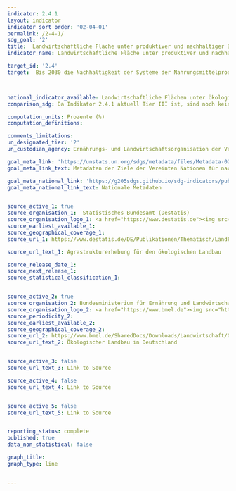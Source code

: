 ```yaml
---
indicator: 2.4.1
layout: indicator
indicator_sort_order: '02-04-01'
permalink: /2-4-1/
sdg_goal: '2'
title:  Landwirtschaftliche Fläche unter produktiver und nachhaltiger Bewirtschaftung
indicator_name: Landwirtschaftliche Fläche unter produktiver und nachhaltiger Bewirtschaftung

target_id: '2.4'
target:  Bis 2030 die Nachhaltigkeit der Systeme der Nahrungsmittelproduktion sicherstellen und resiliente landwirtschaftliche Methoden anwenden, die die Produktivität und den Ertrag steigern, zur Erhaltung der Ökosysteme beitragen, die Anpassungsfähigkeit an Klimaänderungen, extreme Wetterereignisse, Dürren, Überschwemmungen und  andere Katastrophen erhöhen und die Flächen- und Bodenqualität schrittweise verbessern



national_indicator_available: Landwirtschaftliche Flächen unter ökologischer Bewirtschaftung <br> Ökoanbaufläche an der gesamten Agrarfläche
comparison_sdg: Da Indikator 2.4.1 aktuell Tier III ist, sind noch keine Metadaten auf internationaler Ebene verfügbar.

computation_units: Prozente (%)
computation_definitions:

comments_limitations:
un_designated_tier: '2'
un_custodian_agency: Ernährungs- und Landwirtschaftsorganisation der Vereinten Nationen (FAO)

goal_meta_link: 'https://unstats.un.org/sdgs/metadata/files/Metadata-02-04-01.pdf'
goal_meta_link_text: Metadaten der Ziele der Vereinten Nationen für nachhaltige Entwicklung

goal_meta_national_link: 'https://g205sdgs.github.io/sdg-indicators/public/2.4.1.pdf'
goal_meta_national_link_text: Nationale Metadaten


source_active_1: true
source_organisation_1:  Statistisches Bundesamt (Destatis)
source_organisation_logo_1: <a href="https://www.destatis.de"><img src="https://www.destatis.de/SiteGlobals/Frontend/Images/logo.png?__blob=normal&v=1" alt="Logo Destatis" /></a>
source_earliest_available_1:
source_geographical_coverage_1:
source_url_1: https://www.destatis.de/DE/Publikationen/Thematisch/LandForstwirtschaft/Betriebe/OekologischerLandbau.html

source_url_text_1: Agrastrukturerhebung für den ökologischen Landbau

source_release_date_1:
source_next_release_1:
source_statistical_classification_1:


source_active_2: true
source_organisation_2: Bundesministerium für Ernährung und Landwirtschaft
source_organisation_logo_2: <a href="https://www.bmel.de"><img src="https://www.bmel.de/SiteGlobals/Frontend/Images/logo.svg?__blob=normal&v=2" alt="Logo BMEL" /></a>
source_periodicity_2:
source_earliest_available_2:
source_geographical_coverage_2:
source_url_2: https://www.bmel.de/SharedDocs/Downloads/Landwirtschaft/OekologischerLandbau/OekolandbauInDeutschlandTabelle2.pdf;jsessionid=4FD56F94F9E68C9C140A6F3D9720B1FC.1_cid296?__blob=publicationFile
source_url_text_2: Ökologischer Landbau in Deutschland


source_active_3: false
source_url_text_3: Link to Source

source_active_4: false
source_url_text_4: Link to Source


source_active_5: false
source_url_text_5: Link to Source


reporting_status: complete
published: true
data_non_statistical: false

graph_title:
graph_type: line


---
```


